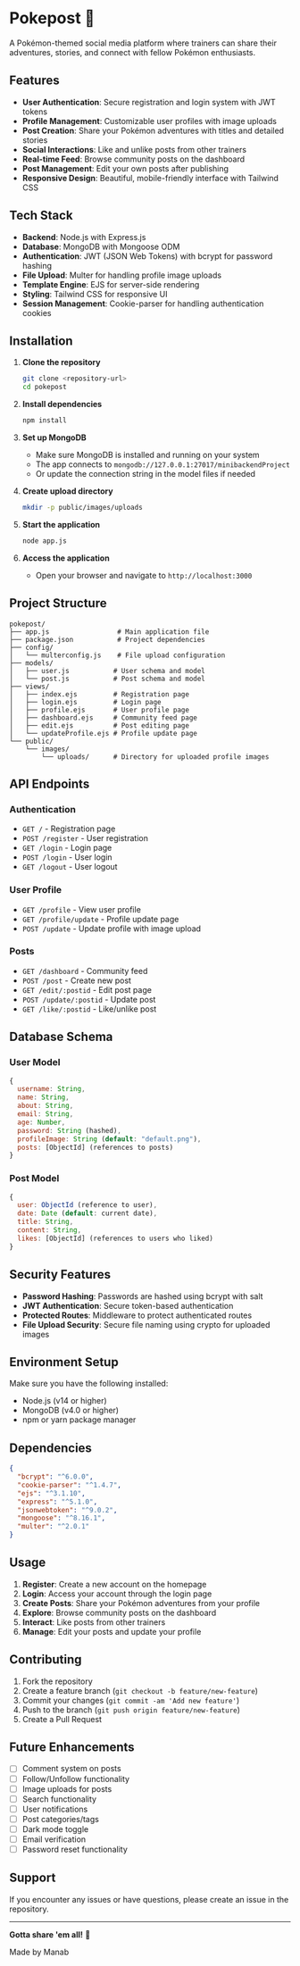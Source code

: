# Pokepost 🍃

A Pokémon-themed social media platform where trainers can share their adventures, stories, and connect with fellow Pokémon enthusiasts.

## Features

- **User Authentication**: Secure registration and login system with JWT tokens
- **Profile Management**: Customizable user profiles with image uploads
- **Post Creation**: Share your Pokémon adventures with titles and detailed stories
- **Social Interactions**: Like and unlike posts from other trainers
- **Real-time Feed**: Browse community posts on the dashboard
- **Post Management**: Edit your own posts after publishing
- **Responsive Design**: Beautiful, mobile-friendly interface with Tailwind CSS

## Tech Stack

- **Backend**: Node.js with Express.js
- **Database**: MongoDB with Mongoose ODM
- **Authentication**: JWT (JSON Web Tokens) with bcrypt for password hashing
- **File Upload**: Multer for handling profile image uploads
- **Template Engine**: EJS for server-side rendering
- **Styling**: Tailwind CSS for responsive UI
- **Session Management**: Cookie-parser for handling authentication cookies

## Installation

1. **Clone the repository**
   ```bash
   git clone <repository-url>
   cd pokepost
   ```

2. **Install dependencies**
   ```bash
   npm install
   ```

3. **Set up MongoDB**
   - Make sure MongoDB is installed and running on your system
   - The app connects to `mongodb://127.0.0.1:27017/minibackendProject`
   - Or update the connection string in the model files if needed

4. **Create upload directory**
   ```bash
   mkdir -p public/images/uploads
   ```

5. **Start the application**
   ```bash
   node app.js
   ```

6. **Access the application**
   - Open your browser and navigate to `http://localhost:3000`

## Project Structure

```
pokepost/
├── app.js                 # Main application file
├── package.json           # Project dependencies
├── config/
│   └── multerconfig.js    # File upload configuration
├── models/
│   ├── user.js           # User schema and model
│   └── post.js           # Post schema and model
├── views/
│   ├── index.ejs         # Registration page
│   ├── login.ejs         # Login page
│   ├── profile.ejs       # User profile page
│   ├── dashboard.ejs     # Community feed page
│   ├── edit.ejs          # Post editing page
│   └── updateProfile.ejs # Profile update page
└── public/
    └── images/
        └── uploads/      # Directory for uploaded profile images
```

## API Endpoints

### Authentication
- `GET /` - Registration page
- `POST /register` - User registration
- `GET /login` - Login page
- `POST /login` - User login
- `GET /logout` - User logout

### User Profile
- `GET /profile` - View user profile
- `GET /profile/update` - Profile update page
- `POST /update` - Update profile with image upload

### Posts
- `GET /dashboard` - Community feed
- `POST /post` - Create new post
- `GET /edit/:postid` - Edit post page
- `POST /update/:postid` - Update post
- `GET /like/:postid` - Like/unlike post

## Database Schema

### User Model
```javascript
{
  username: String,
  name: String,
  about: String,
  email: String,
  age: Number,
  password: String (hashed),
  profileImage: String (default: "default.png"),
  posts: [ObjectId] (references to posts)
}
```

### Post Model
```javascript
{
  user: ObjectId (reference to user),
  date: Date (default: current date),
  title: String,
  content: String,
  likes: [ObjectId] (references to users who liked)
}
```

## Security Features

- **Password Hashing**: Passwords are hashed using bcrypt with salt
- **JWT Authentication**: Secure token-based authentication
- **Protected Routes**: Middleware to protect authenticated routes
- **File Upload Security**: Secure file naming using crypto for uploaded images

## Environment Setup

Make sure you have the following installed:
- Node.js (v14 or higher)
- MongoDB (v4.0 or higher)
- npm or yarn package manager

## Dependencies

```json
{
  "bcrypt": "^6.0.0",
  "cookie-parser": "^1.4.7",
  "ejs": "^3.1.10",
  "express": "^5.1.0",
  "jsonwebtoken": "^9.0.2",
  "mongoose": "^8.16.1",
  "multer": "^2.0.1"
}
```

## Usage

1. **Register**: Create a new account on the homepage
2. **Login**: Access your account through the login page
3. **Create Posts**: Share your Pokémon adventures from your profile
4. **Explore**: Browse community posts on the dashboard
5. **Interact**: Like posts from other trainers
6. **Manage**: Edit your posts and update your profile

## Contributing

1. Fork the repository
2. Create a feature branch (`git checkout -b feature/new-feature`)
3. Commit your changes (`git commit -am 'Add new feature'`)
4. Push to the branch (`git push origin feature/new-feature`)
5. Create a Pull Request

## Future Enhancements

- [ ] Comment system on posts
- [ ] Follow/Unfollow functionality
- [ ] Image uploads for posts
- [ ] Search functionality
- [ ] User notifications
- [ ] Post categories/tags
- [ ] Dark mode toggle
- [ ] Email verification
- [ ] Password reset functionality

<!-- ## License -->

<!-- This project is open source and available under the [MIT License](LICENSE). -->

## Support

If you encounter any issues or have questions, please create an issue in the repository.

---

**Gotta share 'em all!** 🌟

Made by Manab